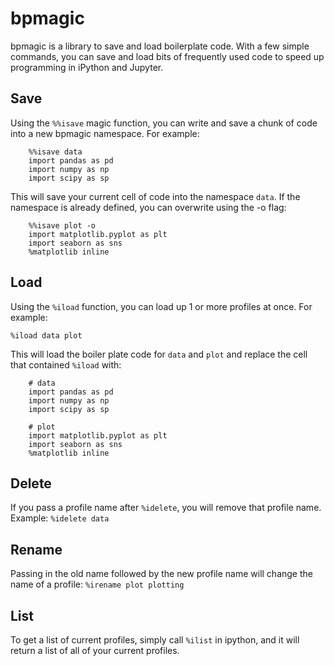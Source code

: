 # bpmagic

bpmagic is a library to save and load boilerplate code. With a few simple commands, you can save and load bits of frequently used code to speed up programming in iPython and Jupyter.

## Save

Using the `%%isave` magic function, you can write and save a chunk of code into a new bpmagic namespace. For example:

```
	%%isave data
	import pandas as pd
	import numpy as np
	import scipy as sp
``` 

This will save your current cell of code into the namespace `data`. If the namespace is already defined, you can overwrite using the -o flag:

```
	%%isave plot -o
	import matplotlib.pyplot as plt
	import seaborn as sns
	%matplotlib inline
``` 

## Load

Using the `%iload` function, you can load up 1 or more profiles at once. For example:

`%iload data plot`

This will load the boiler plate code for `data` and `plot` and replace the cell that contained `%iload` with:

```
	# data
	import pandas as pd
	import numpy as np
	import scipy as sp

	# plot
	import matplotlib.pyplot as plt
	import seaborn as sns
	%matplotlib inline

``` 

## Delete
If you pass a profile name after `%idelete`, you will remove that profile name. Example:
`%idelete data`

## Rename
Passing in the old name followed by the new profile name will change the name of a profile:
`%irename plot plotting`


## List
To get a list of current profiles, simply call `%ilist` in ipython, and it will return a list of all of your current profiles.